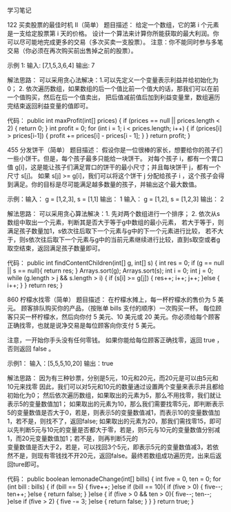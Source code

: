 学习笔记

122 买卖股票的最佳时机 Ⅱ（简单）
题目描述：
给定一个数组，它的第 i 个元素是一支给定股票第 i 天的价格。
设计一个算法来计算你所能获取的最大利润。你可以尽可能地完成更多的交易（多次买卖一支股票）。
注意：你不能同时参与多笔交易（你必须在再次购买前出售掉之前的股票）。

示例 1:
输入: [7,1,5,3,6,4]
输出: 7

解法思路：
        可以采用贪心法解决：1.可以先定义一个变量表示利益并给初始化为0；
                            2. 依次遍历数组，如果数组的后一个值比前一个值大的话，那我们可以在前一个值购买，然后在后一个值卖出，
                               把后值减前值后加到利益变量里，数组遍历完结束返回利益变量的值即可。							   
							   
代码：
		public int maxProfit(int[] prices) {
			if (prices == null || prices.length < 2) {
				return 0;
			}
			int profit = 0;
			for (int i = 1; i < prices.length; i++) {
				if (prices[i] > prices[i-1]) {
					profit += prices[i] - prices[i - 1];
				}
			}
			return profit;
		}
	


455 分发饼干（简单）
题目描述：
假设你是一位很棒的家长，想要给你的孩子们一些小饼干。但是，每个孩子最多只能给一块饼干。
对每个孩子 i，都有一个胃口值 g[i]，这是能让孩子们满足胃口的饼干的最小尺寸；并且每块饼干 j，都有一个尺寸 s[j]。
如果 s[j] >= g[i]，我们可以将这个饼干 j 分配给孩子 i ，这个孩子会得到满足。你的目标是尽可能满足越多数量的孩子，并输出这个最大数值。

示例：输入： g = [1,2,3], s = [1,1]  输出： 1
      输入： g = [1,2], s = [1,2,3]  输出： 2

解法思路：
       可以采用贪心算法解决：1. 先对两个数组进行一个排序；
                             2. 依次从s数组中取出一个元素，判断其是否大于等于g中数组的最小元素，
                                若大于等于，则满足孩子数量加1，s依次往后取下一个元素与g中的下一个元素进行比较，
                                若不大于，则s依次往后取下一个元素与g中的当前元素继续进行比较，直到s取空或者g取空结束，返回满足孩子数量即可。
	
代码：
		 public int findContentChildren(int[] g, int[] s) {
			int res = 0;
			if (g == null || s == null){
				return res;
			}
			Arrays.sort(g);
			Arrays.sort(s);
			int i = 0;
			int j = 0;
			while (g.length > j && s.length > i) {
				if (s[i] >= g[j]) {
					res++;
					i++;
					j++;
				}else {
					i++;
				}
			}
			return res;
		}
	
	
	
	
860 柠檬水找零（简单）
题目描述：
在柠檬水摊上，每一杯柠檬水的售价为 5 美元。
顾客排队购买你的产品，（按账单 bills 支付的顺序）一次购买一杯。
每位顾客只买一杯柠檬水，然后向你付 5 美元、10 美元或 20 美元。你必须给每个顾客正确找零，也就是说净交易是每位顾客向你支付 5 美元。

注意，一开始你手头没有任何零钱。
如果你能给每位顾客正确找零，返回 true ，否则返回 false 。

示例1： 
输入：[5,5,5,10,20]
输出：true

解法思路：
        因为有三种钞票，分别是5元，10元和20元，而20元是可以由5元和10元来找零
        因此，我们可以对5元和10元的数量通过设置两个变量来表示并且都给初始化为0；
        然后依次遍历数组，如果取出的元素为5，那么不用找零，我们就让表示5的变量数值加1；
        如果取出的元素为10，那么我们需要找零5元，即判断表示5的变量数值是否大于0，若是，则表示5的变量数值减1，而表示10的变量数值加1，若不是，则找不了，返回false;
        如果取出的元素为20，那我们需找零15，即可以先判断5元与10元的变量是否都大于零，若是，则5元与10元的变量数值分别减1，而20元变量数值加1；若不是，则再判断5元的          
		变量数值是否大于2，若是，可以找回3个5元，即表示5元的变量数值减3，若依然不是，则现有零钱找不开20元，返回false。最终若数组成功遍历完，出来后返回ture即可。
	
代码：
		public boolean lemonadeChange(int[] bills) {
				int five = 0, ten = 0;
				for (int bill : bills) {
					if (bill == 5) {
						five++;
					}else if (bill == 10){
						if (five > 0) {
							five--;
							ten++;
						}else {
							return false;
						}
					}else {
						if (five > 0 && ten > 0){
							five--;
							ten--;
						}else if (five > 2) {
							five -= 3;
						}else {
							return false;
						}
					}
				}
				return true;
			}
    